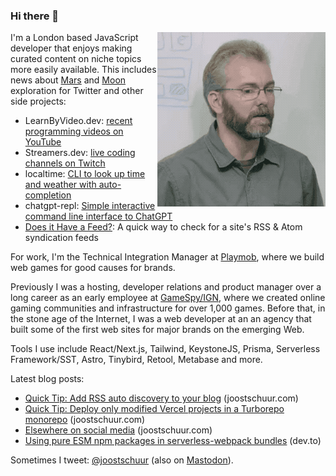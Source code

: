 ### Hi there 👋

<img align="right" alt="Me in an actual meeting that one time" src="https://raw.githubusercontent.com/jschuur/jschuur/master/joost_nonono.gif">

I'm a London based JavaScript developer that enjoys making curated content on niche topics more easily available. This includes news about [Mars](http://twitter.com/martiansoil) and [Moon](https://twitter.com/lunarsoil) exploration for Twitter and other side projects:

* LearnByVideo.dev: [recent programming videos on YouTube](https://learnbyvideo.dev)
* Streamers.dev: [live coding channels on Twitch](https://streamers.dev)
* localtime: [CLI to look up time and weather with auto-completion](https://www.npmjs.com/package/localtime-cli)
* chatgpt-repl: [Simple interactive command line interface to ChatGPT](https://www.npmjs.com/package/chatgpt-repl)
* [Does it Have a Feed?](https://doesithaveafeed.com): A quick way to check for a site's RSS & Atom syndication feeds

For work, I'm the Technical Integration Manager at [Playmob](https://playmob.com), where we build web games for good causes for brands.

Previously I was a hosting, developer relations and product manager over a long career as an early employee at [GameSpy/IGN](https://en.wikipedia.org/wiki/GameSpy), where we created online gaming communities and infrastructure for over 1,000 games. Before that, in the stone age of the Internet, I was a web developer at an an agency that built some of the first web sites for major brands on the emerging Web.

Tools I use include React/Next.js, Tailwind, KeystoneJS, Prisma, Serverless Framework/SST, Astro, Tinybird, Retool, Metabase and more.

Latest blog posts:

* [Quick Tip: Add RSS auto discovery to your blog](https://www.joostschuur.com/blog/quick-tip-add-rss-auto-discovery-to-your-blog) (joostschuur.com)
* [Quick Tip: Deploy only modified Vercel projects in a Turborepo monorepo](http://localhost:3000/blog/quick-tip-deploy-only-modified-vercel-projects-in-a-turborepo-onorepo) (joostschuur.com)
* [Elsewhere on social media](https://www.joostschuur.com/blog/elsewhere-on-social-media) (joostschuur.com)
* [Using pure ESM npm packages in serverless-webpack bundles](https://dev.to/joostschuur/using-pure-esm-npm-packages-in-serverless-webpack-bundles-apd) (dev.to)

Sometimes I tweet: [@joostschuur](https://twitter.com/joostschuur) (also on [Mastodon](https://mastodon.social/@joostschuur)).
